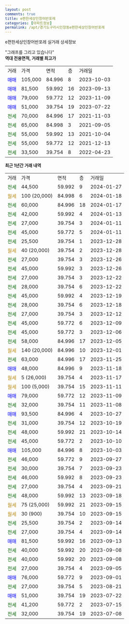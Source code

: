 ```yaml
---
layout: post
comments: true
title: e편한세상인창어반포레
categories: [아파트정보]
permalink: /apt/경기도구리시인창동e편한세상인창어반포레
---
```


e편한세상인창어반포레 실거래 상세정보

<script type="text/javascript">
  google.charts.load('current', {'packages':['line', 'corechart']});
  google.charts.setOnLoadCallback(drawChart);

  function drawChart() {
    var data = new google.visualization.DataTable();
    data.addColumn('date', '거래일');
    data.addColumn('number', "매매");
    data.addColumn('number', "전세");
    data.addColumn('number', "전매");

    data.addRows([[new Date(Date.parse("2024-01-27")), null, 44500, null], [new Date(Date.parse("2024-01-18")), null, null, null], [new Date(Date.parse("2024-01-17")), null, 60000, null], [new Date(Date.parse("2024-01-13")), null, 42000, null], [new Date(Date.parse("2024-01-11")), null, 27000, null], [new Date(Date.parse("2024-01-11")), null, 45000, null], [new Date(Date.parse("2023-12-28")), null, 25500, null], [new Date(Date.parse("2023-12-28")), null, null, null], [new Date(Date.parse("2023-12-26")), null, 27000, null], [new Date(Date.parse("2023-12-26")), null, 45000, null], [new Date(Date.parse("2023-12-22")), null, 27000, null], [new Date(Date.parse("2023-12-22")), null, 28000, null], [new Date(Date.parse("2023-12-19")), null, 45000, null], [new Date(Date.parse("2023-12-18")), null, 28000, null], [new Date(Date.parse("2023-12-12")), null, 27000, null], [new Date(Date.parse("2023-12-09")), null, 45000, null], [new Date(Date.parse("2023-12-06")), null, 45000, null], [new Date(Date.parse("2023-12-05")), null, 58000, null], [new Date(Date.parse("2023-12-01")), null, null, null], [new Date(Date.parse("2023-11-25")), null, 63000, null], [new Date(Date.parse("2023-11-18")), 48000, null, null], [new Date(Date.parse("2023-11-17")), null, null, null], [new Date(Date.parse("2023-11-11")), null, null, null], [new Date(Date.parse("2023-11-09")), 79000, null, null], [new Date(Date.parse("2023-11-08")), null, 32000, null], [new Date(Date.parse("2023-10-27")), 93500, null, null], [new Date(Date.parse("2023-10-19")), null, 31000, null], [new Date(Date.parse("2023-10-14")), null, 48000, null], [new Date(Date.parse("2023-10-10")), null, 45000, null], [new Date(Date.parse("2023-10-03")), 105000, null, null], [new Date(Date.parse("2023-09-27")), null, 46000, null], [new Date(Date.parse("2023-09-23")), null, 30000, null], [new Date(Date.parse("2023-09-23")), null, 46000, null], [new Date(Date.parse("2023-09-21")), null, 27000, null], [new Date(Date.parse("2023-09-18")), null, 48000, null], [new Date(Date.parse("2023-09-15")), null, null, null], [new Date(Date.parse("2023-09-15")), null, null, null], [new Date(Date.parse("2023-09-14")), null, 25500, null], [new Date(Date.parse("2023-09-14")), null, 27000, null], [new Date(Date.parse("2023-09-13")), 81500, null, null], [new Date(Date.parse("2023-09-08")), null, 40000, null], [new Date(Date.parse("2023-09-08")), null, 40000, null], [new Date(Date.parse("2023-09-05")), null, 27000, null], [new Date(Date.parse("2023-09-01")), 76000, null, null], [new Date(Date.parse("2023-08-21")), null, 27000, null], [new Date(Date.parse("2023-07-22")), 51000, null, null], [new Date(Date.parse("2023-07-15")), null, 41200, null], [new Date(Date.parse("2023-07-08")), null, 32000, null]]);

    var options = {
      hAxis: {
        format: 'yyyy/MM/dd'
      },    
      lineWidth: 0,
      pointsVisible: true,    
      title: '최근 1년간 유형별 실거래가 분포',
      legend: { position: 'bottom' }
    };

    var formatter = new google.visualization.NumberFormat({pattern:'###,###'} );
    formatter.format(data, 1);
    formatter.format(data, 2);
    
    setTimeout(function() {
        var chart = new google.visualization.LineChart(document.getElementById('columnchart_material'));
        chart.draw(data, (options));
        document.getElementById('loading').style.display = 'none';
    }, 200);
  }
</script>


<div id="loading" style="z-index:20; display: block; margin-left: 0px">"그래프를 그리고 있습니다"</div>
<div id="columnchart_material" style="width: 95%; margin-left: 0px; display: block"></div>
<!-- contents start -->
<b>역대 전용면적, 거래별 최고가</b>
<table class="sortable">
    <tr>
      <td>거래</td>
      <td>가격</td>
      <td>면적</td>
      <td>층</td>
      <td>거래일</td>
    </tr>
        <tr>
          <td><a style="color: blue">매매</a></td>
          <td>105,000</td>
          <td>84.996</td>
          <td>8</td>
          <td>2023-10-03</td>
        </tr>            <tr>
          <td><a style="color: blue">매매</a></td>
          <td>81,500</td>
          <td>59.992</td>
          <td>16</td>
          <td>2023-09-13</td>
        </tr>            <tr>
          <td><a style="color: blue">매매</a></td>
          <td>79,000</td>
          <td>59.772</td>
          <td>12</td>
          <td>2023-11-09</td>
        </tr>            <tr>
          <td><a style="color: blue">매매</a></td>
          <td>51,000</td>
          <td>39.754</td>
          <td>19</td>
          <td>2023-07-22</td>
        </tr>        
        <tr>
              <td><a style="color: darkgreen">전세</a></td>
              <td>70,000</td>
              <td>84.996</td>
              <td>17</td>
              <td>2021-11-03</td>
            </tr>            <tr>
              <td><a style="color: darkgreen">전세</a></td>
              <td>65,000</td>
              <td>84.998</td>
              <td>3</td>
              <td>2021-09-05</td>
            </tr>            <tr>
              <td><a style="color: darkgreen">전세</a></td>
              <td>55,000</td>
              <td>59.992</td>
              <td>13</td>
              <td>2021-10-04</td>
            </tr>            <tr>
              <td><a style="color: darkgreen">전세</a></td>
              <td>55,000</td>
              <td>59.772</td>
              <td>12</td>
              <td>2021-12-13</td>
            </tr>            <tr>
              <td><a style="color: darkgreen">전세</a></td>
              <td>33,500</td>
              <td>39.754</td>
              <td>8</td>
              <td>2022-04-23</td>
            </tr>        
    
</table>

<b>최근 1년간 거래 내역</b>

<table class="sortable">
    <tr>
      <td>거래</td>
      <td>가격</td>
      <td>면적</td>
      <td>층</td>
      <td>거래일</td>
    </tr>
    <tr>
      <td><a style="color: darkgreen">전세</a></td>
      <td>44,500</td>
      <td>59.992</td>
      <td>9</td>
      <td>2024-01-27</td>
    </tr>          <tr>
      <td><a style="color: darkgoldenrod">월세</a></td>
      <td>100 (20,000)</td>
      <td>84.998</td>
      <td>6</td>
      <td>2024-01-18</td>
    </tr>          <tr>
      <td><a style="color: darkgreen">전세</a></td>
      <td>60,000</td>
      <td>84.996</td>
      <td>18</td>
      <td>2024-01-17</td>
    </tr>          <tr>
      <td><a style="color: darkgreen">전세</a></td>
      <td>42,000</td>
      <td>59.992</td>
      <td>4</td>
      <td>2024-01-13</td>
    </tr>          <tr>
      <td><a style="color: darkgreen">전세</a></td>
      <td>27,000</td>
      <td>39.754</td>
      <td>3</td>
      <td>2024-01-11</td>
    </tr>          <tr>
      <td><a style="color: darkgreen">전세</a></td>
      <td>45,000</td>
      <td>59.772</td>
      <td>5</td>
      <td>2024-01-11</td>
    </tr>          <tr>
      <td><a style="color: darkgreen">전세</a></td>
      <td>25,500</td>
      <td>39.754</td>
      <td>1</td>
      <td>2023-12-28</td>
    </tr>          <tr>
      <td><a style="color: darkgoldenrod">월세</a></td>
      <td>40 (20,000)</td>
      <td>39.754</td>
      <td>2</td>
      <td>2023-12-28</td>
    </tr>          <tr>
      <td><a style="color: darkgreen">전세</a></td>
      <td>27,000</td>
      <td>39.754</td>
      <td>3</td>
      <td>2023-12-26</td>
    </tr>          <tr>
      <td><a style="color: darkgreen">전세</a></td>
      <td>45,000</td>
      <td>59.992</td>
      <td>3</td>
      <td>2023-12-26</td>
    </tr>          <tr>
      <td><a style="color: darkgreen">전세</a></td>
      <td>27,000</td>
      <td>39.754</td>
      <td>3</td>
      <td>2023-12-22</td>
    </tr>          <tr>
      <td><a style="color: darkgreen">전세</a></td>
      <td>28,000</td>
      <td>39.754</td>
      <td>6</td>
      <td>2023-12-22</td>
    </tr>          <tr>
      <td><a style="color: darkgreen">전세</a></td>
      <td>45,000</td>
      <td>59.992</td>
      <td>4</td>
      <td>2023-12-19</td>
    </tr>          <tr>
      <td><a style="color: darkgreen">전세</a></td>
      <td>28,000</td>
      <td>39.754</td>
      <td>6</td>
      <td>2023-12-18</td>
    </tr>          <tr>
      <td><a style="color: darkgreen">전세</a></td>
      <td>27,000</td>
      <td>39.754</td>
      <td>3</td>
      <td>2023-12-12</td>
    </tr>          <tr>
      <td><a style="color: darkgreen">전세</a></td>
      <td>45,000</td>
      <td>59.772</td>
      <td>6</td>
      <td>2023-12-09</td>
    </tr>          <tr>
      <td><a style="color: darkgreen">전세</a></td>
      <td>45,000</td>
      <td>59.772</td>
      <td>3</td>
      <td>2023-12-06</td>
    </tr>          <tr>
      <td><a style="color: darkgreen">전세</a></td>
      <td>58,000</td>
      <td>84.996</td>
      <td>17</td>
      <td>2023-12-05</td>
    </tr>          <tr>
      <td><a style="color: darkgoldenrod">월세</a></td>
      <td>140 (20,000)</td>
      <td>84.996</td>
      <td>10</td>
      <td>2023-12-01</td>
    </tr>          <tr>
      <td><a style="color: darkgreen">전세</a></td>
      <td>63,000</td>
      <td>84.996</td>
      <td>17</td>
      <td>2023-11-25</td>
    </tr>          <tr>
      <td><a style="color: blue">매매</a></td>
      <td>48,000</td>
      <td>84.996</td>
      <td>9</td>
      <td>2023-11-18</td>
    </tr>          <tr>
      <td><a style="color: darkgoldenrod">월세</a></td>
      <td>5 (26,000)</td>
      <td>39.754</td>
      <td>4</td>
      <td>2023-11-17</td>
    </tr>          <tr>
      <td><a style="color: darkgoldenrod">월세</a></td>
      <td>100 (5,000)</td>
      <td>39.754</td>
      <td>15</td>
      <td>2023-11-11</td>
    </tr>          <tr>
      <td><a style="color: blue">매매</a></td>
      <td>79,000</td>
      <td>59.772</td>
      <td>12</td>
      <td>2023-11-09</td>
    </tr>          <tr>
      <td><a style="color: darkgreen">전세</a></td>
      <td>32,000</td>
      <td>39.754</td>
      <td>11</td>
      <td>2023-11-08</td>
    </tr>          <tr>
      <td><a style="color: blue">매매</a></td>
      <td>93,500</td>
      <td>84.996</td>
      <td>4</td>
      <td>2023-10-27</td>
    </tr>          <tr>
      <td><a style="color: darkgreen">전세</a></td>
      <td>31,000</td>
      <td>39.754</td>
      <td>12</td>
      <td>2023-10-19</td>
    </tr>          <tr>
      <td><a style="color: darkgreen">전세</a></td>
      <td>48,000</td>
      <td>59.992</td>
      <td>21</td>
      <td>2023-10-14</td>
    </tr>          <tr>
      <td><a style="color: darkgreen">전세</a></td>
      <td>45,000</td>
      <td>59.772</td>
      <td>2</td>
      <td>2023-10-10</td>
    </tr>          <tr>
      <td><a style="color: blue">매매</a></td>
      <td>105,000</td>
      <td>84.996</td>
      <td>8</td>
      <td>2023-10-03</td>
    </tr>          <tr>
      <td><a style="color: darkgreen">전세</a></td>
      <td>46,000</td>
      <td>59.772</td>
      <td>9</td>
      <td>2023-09-27</td>
    </tr>          <tr>
      <td><a style="color: darkgreen">전세</a></td>
      <td>30,000</td>
      <td>39.754</td>
      <td>7</td>
      <td>2023-09-23</td>
    </tr>          <tr>
      <td><a style="color: darkgreen">전세</a></td>
      <td>46,000</td>
      <td>59.992</td>
      <td>8</td>
      <td>2023-09-23</td>
    </tr>          <tr>
      <td><a style="color: darkgreen">전세</a></td>
      <td>27,000</td>
      <td>39.754</td>
      <td>4</td>
      <td>2023-09-21</td>
    </tr>          <tr>
      <td><a style="color: darkgreen">전세</a></td>
      <td>48,000</td>
      <td>59.992</td>
      <td>13</td>
      <td>2023-09-18</td>
    </tr>          <tr>
      <td><a style="color: darkgoldenrod">월세</a></td>
      <td>75 (25,000)</td>
      <td>59.992</td>
      <td>21</td>
      <td>2023-09-15</td>
    </tr>          <tr>
      <td><a style="color: darkgoldenrod">월세</a></td>
      <td>30 (900)</td>
      <td>39.754</td>
      <td>10</td>
      <td>2023-09-15</td>
    </tr>          <tr>
      <td><a style="color: darkgreen">전세</a></td>
      <td>25,500</td>
      <td>39.754</td>
      <td>2</td>
      <td>2023-09-14</td>
    </tr>          <tr>
      <td><a style="color: darkgreen">전세</a></td>
      <td>27,000</td>
      <td>39.754</td>
      <td>4</td>
      <td>2023-09-14</td>
    </tr>          <tr>
      <td><a style="color: blue">매매</a></td>
      <td>81,500</td>
      <td>59.992</td>
      <td>16</td>
      <td>2023-09-13</td>
    </tr>          <tr>
      <td><a style="color: darkgreen">전세</a></td>
      <td>40,000</td>
      <td>59.992</td>
      <td>20</td>
      <td>2023-09-08</td>
    </tr>          <tr>
      <td><a style="color: darkgreen">전세</a></td>
      <td>40,000</td>
      <td>59.992</td>
      <td>20</td>
      <td>2023-09-08</td>
    </tr>          <tr>
      <td><a style="color: darkgreen">전세</a></td>
      <td>27,000</td>
      <td>39.754</td>
      <td>4</td>
      <td>2023-09-05</td>
    </tr>          <tr>
      <td><a style="color: blue">매매</a></td>
      <td>76,000</td>
      <td>59.772</td>
      <td>9</td>
      <td>2023-09-01</td>
    </tr>          <tr>
      <td><a style="color: darkgreen">전세</a></td>
      <td>27,000</td>
      <td>39.754</td>
      <td>5</td>
      <td>2023-08-21</td>
    </tr>          <tr>
      <td><a style="color: blue">매매</a></td>
      <td>51,000</td>
      <td>39.754</td>
      <td>19</td>
      <td>2023-07-22</td>
    </tr>          <tr>
      <td><a style="color: darkgreen">전세</a></td>
      <td>41,200</td>
      <td>59.772</td>
      <td>2</td>
      <td>2023-07-15</td>
    </tr>          <tr>
      <td><a style="color: darkgreen">전세</a></td>
      <td>32,000</td>
      <td>39.754</td>
      <td>19</td>
      <td>2023-07-08</td>
    </tr>      </table>
<!-- contents end -->    

